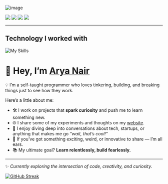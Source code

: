 
![image](https://user-images.githubusercontent.com/77779003/189520826-5f46e564-0f68-4b77-82fc-5a3c912f99d2.png)




<p>
<a href="https://wa.me/919920646238?text=Hi+Arya" target="_blank"><img src="https://img.shields.io/badge/WhatsApp-25D366?style=for-the-badge&logo=whatsapp&logoColor=white"></a>
<a href"mailto:aryaajitnair@gmail.com" target="_blank"><img src="https://img.shields.io/badge/Gmail-D14836?style=for-the-badge&logo=gmail&logoColor=white"></a>
<a href="https://www.instagram.com/aryarox/" target="_blank"><img src="https://img.shields.io/badge/Instagram-E4405F?style=for-the-badge&logo=instagram&logoColor=white"></a>
<a href="https://www.linkedin.com/in/arya-nair-2003/" target="_blank"><img src="https://img.shields.io/badge/LinkedIn-0077B5?style=for-the-badge&logo=linkedin&logoColor=white"></a>
</p>
<hr/>


## Technology I worked with

<p>
 
 ![My Skills](https://skillicons.dev/icons?i=androidstudio,c,cpp,css,django,docker,express,firebase,git,github,heroku,html,js,materialui,mongodb,nodejs,postgres,py,react,redux,ts,flask,appwrite,atom,aws,azure,babel,bash,gcp,graphql,ipfs,jquery,kubernetes,linux,mysql,solidity,svelte,ubuntu,vite,go)
 
</p>

# 👋 Hey, I’m [Arya Nair](https://www.arya-nair.in/)

💡 I’m a self-taught programmer who loves tinkering, building, and breaking things just to see how they work.  

Here’s a little about me:  
- 🛠️ I work on projects that **spark curiosity** and push me to learn something new.  
- 🌐 I share some of my experiments and thoughts on my [website](https://www.arya-nair.in/).  
- 🎯 I enjoy diving deep into conversations about tech, startups, or anything that makes me go *“wait, that’s cool!”*  
- 🤝 If you’ve got something exciting, weird, or innovative to share — I’m all ears.  
- 📚 My ultimate goal? **Learn relentlessly, build fearlessly.**  

---

✨ *Currently exploring the intersection of code, creativity, and curiosity.*  

[![GitHub Streak](https://github-readme-streak-stats.herokuapp.com/?user=Arya-A-Nair&theme=react)](https://git.io/streak-stats)

</div>


<!--
**Arya-A-Nair/Arya-A-Nair** is a ✨ _special_ ✨ repository because its `README.md` (this file) appears on your GitHub profile.

Here are some ideas to get you started:

- 🔭 I’m currently working on ...
- 🌱 I’m currently learning ...
- 👯 I’m looking to collaborate on ...
- 🤔 I’m looking for help with ...
- 💬 Ask me about ...
- 📫 How to reach me: ...
- 😄 Pronouns: ...
- ⚡ Fun fact: ...
-->
